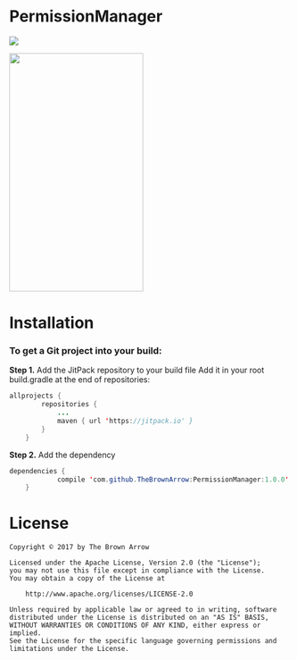 # PermissionManager

[![](https://jitpack.io/v/TheBrownArrow/PermissionManager.svg)](https://jitpack.io/v/TheBrownArrow/PermissionManager.svg)


<img src="https://github.com/thebrownarrow/PermissionManager/blob/master/screenshot.png" alt text="Screenshot" width="240" height="427" />



# Installation

### To get a Git project into your build:

**Step 1.** Add the JitPack repository to your build file
Add it in your root build.gradle at the end of repositories:
```java
allprojects {
		repositories {
			...
			maven { url 'https://jitpack.io' }
		}
	}
```
**Step 2.** Add the dependency
```java
dependencies {
	        compile 'com.github.TheBrownArrow:PermissionManager:1.0.0'
	}
```


# License

```
Copyright © 2017 by The Brown Arrow

Licensed under the Apache License, Version 2.0 (the "License");
you may not use this file except in compliance with the License.
You may obtain a copy of the License at

    http://www.apache.org/licenses/LICENSE-2.0

Unless required by applicable law or agreed to in writing, software
distributed under the License is distributed on an "AS IS" BASIS,
WITHOUT WARRANTIES OR CONDITIONS OF ANY KIND, either express or implied.
See the License for the specific language governing permissions and
limitations under the License.
```
